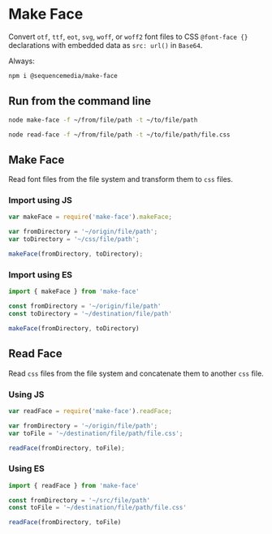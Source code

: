 # Make Face

Convert `otf`, `ttf`, `eot`, `svg`, `woff`, or `woff2` font files to CSS `@font-face {}` declarations with embedded data as `src: url()` in `Base64`.

Always:

```bash
npm i @sequencemedia/make-face
```

## Run from the command line

```bash
node make-face -f ~/from/file/path -t ~/to/file/path
```

```bash
node read-face -f ~/from/file/path -t ~/to/file/path/file.css
```

## Make Face

Read font files from the file system and transform them to `css` files.

### Import using JS

```javascript
var makeFace = require('make-face').makeFace;

var fromDirectory = '~/origin/file/path';
var toDirectory = '~/css/file/path';

makeFace(fromDirectory, toDirectory);
```

### Import using ES

```javascript
import { makeFace } from 'make-face'

const fromDirectory = '~/origin/file/path'
const toDirectory = '~/destination/file/path'

makeFace(fromDirectory, toDirectory)
```

## Read Face

Read `css` files from the file system and concatenate them to another `css` file.

### Using JS

```javascript
var readFace = require('make-face').readFace;

var fromDirectory = '~/origin/file/path';
var toFile = '~/destination/file/path/file.css';

readFace(fromDirectory, toFile);
```

### Using ES

```javascript
import { readFace } from 'make-face'

const fromDirectory = '~/src/file/path'
const toFile = '~/destination/file/path/file.css'

readFace(fromDirectory, toFile)
```
